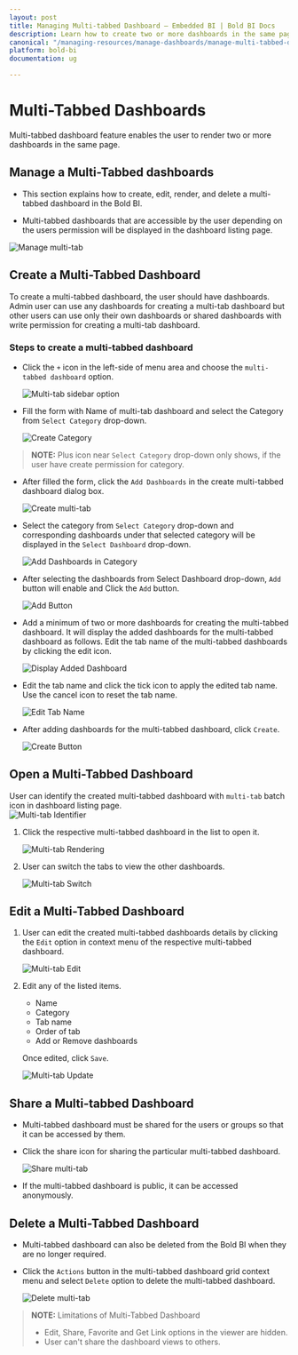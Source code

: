 ```yaml
---
layout: post
title: Managing Multi-tabbed Dashboard – Embedded BI | Bold BI Docs
description: Learn how to create two or more dashboards in the same page, open, edit, share and delete a multi-tabbed dashboard in Bold BI Embedded.
canonical: "/managing-resources/manage-dashboards/manage-multi-tabbed-dashboards/" 
platform: bold-bi
documentation: ug

---
```


# Multi-Tabbed Dashboards

Multi-tabbed dashboard feature enables the user to render two or more dashboards in the same page.

## Manage a Multi-Tabbed dashboards

* This section explains how to create, edit, render, and delete a multi-tabbed dashboard in the Bold BI.

* Multi-tabbed dashboards that are accessible by the user depending on the users permission will be displayed in the dashboard listing page.

![Manage multi-tab](/static/assets/managing-resources/manage-dashboards/images/manage-multi-tab.png)

## Create a Multi-Tabbed Dashboard

To create a multi-tabbed dashboard, the user should have dashboards. Admin user can use any dashboards for creating a multi-tab dashboard but other users can use only their own dashboards or shared dashboards with write permission for creating a multi-tab dashboard.

### Steps to create a multi-tabbed dashboard

* Click the `+` icon in the left-side of menu area and choose the `multi-tabbed dashboard` option.

    ![Multi-tab sidebar option](/static/assets/managing-resources/manage-dashboards/images/multi-tab-sidebar-option.png#width=50%)

* Fill the form with Name of multi-tab dashboard and select the Category from `Select Category` drop-down.

    ![Create Category](/static/assets/managing-resources/manage-dashboards/images/add-new-category.png)

> **NOTE:**  Plus icon near `Select Category` drop-down only shows, if the user have create permission for category.

* After filled the form, click the `Add Dashboards` in the create multi-tabbed dashboard dialog box.

    ![Create multi-tab](/static/assets/managing-resources/manage-dashboards/images/multi-tab-create.png)

* Select the category from `Select Category` drop-down and corresponding dashboards under that selected category will be displayed in the `Select Dashboard` drop-down.

	![Add Dashboards in Category](/static/assets/managing-resources/manage-dashboards/images/add-dashboard-dropdown.png)

* After selecting the dashboards from Select Dashboard drop-down, `Add` button will enable and Click the `Add` button. 

    ![Add Button](/static/assets/managing-resources/manage-dashboards/images/add-button-multi-tab.png)

* Add a minimum of two or more dashboards for creating the multi-tabbed dashboard. It will display the added dashboards for the multi-tabbed dashboard as follows. Edit the tab name of the multi-tabbed dashboards by clicking the edit icon.
    
	![Display Added Dashboard](/static/assets/managing-resources/manage-dashboards/images/display-added-dashboard.png)

* Edit the tab name and click the tick icon to apply the edited tab name. Use the cancel icon to reset the tab name.

    ![Edit Tab Name](/static/assets/managing-resources/manage-dashboards/images/edit-tab-name.png)

* After adding dashboards for the multi-tabbed dashboard, click `Create`.

    ![Create Button](/static/assets/managing-resources/manage-dashboards/images/create-button-multi-tab.png)

## Open a Multi-Tabbed Dashboard

User can identify the created multi-tabbed dashboard with `multi-tab` batch icon in dashboard listing page.  
    ![Multi-tab Identifier](/static/assets/managing-resources/manage-dashboards/images/multi-tab-listing.png)

1. Click the respective multi-tabbed dashboard in the list to open it.  

    ![Multi-tab Rendering](/static/assets/managing-resources/manage-dashboards/images/render-multi-tab-dashboard.png)

2. User can switch the tabs to view the other dashboards.

    ![Multi-tab Switch](/static/assets/managing-resources/manage-dashboards/images/multi-tab-rendering.png)

## Edit a Multi-Tabbed Dashboard

1. User can edit the created multi-tabbed dashboards details by clicking the `Edit` option in context menu of the respective multi-tabbed dashboard.

    ![Multi-tab Edit](/static/assets/managing-resources/manage-dashboards/images/multi-tab-edit.png)

2. Edit any of the listed items.
    * Name
    * Category
    * Tab name
    * Order of tab
    * Add or Remove dashboards
    
   Once edited, click `Save`.

    ![Multi-tab Update](/static/assets/managing-resources/manage-dashboards/images/multi-tab-update.png)

## Share a Multi-tabbed Dashboard

* Multi-tabbed dashboard must be shared for the users or groups so that it can be accessed by them. 

* Click the share icon for sharing the particular multi-tabbed dashboard.

    ![Share multi-tab](/static/assets/managing-resources/manage-dashboards/images/share-multi-tab.png)

* If the multi-tabbed dashboard is public, it can be accessed anonymously.

## Delete a Multi-Tabbed Dashboard

* Multi-tabbed dashboard can also be deleted from the Bold BI when they are no longer required.

* Click the `Actions` button in the multi-tabbed dashboard grid context menu and select `Delete` option to delete the multi-tabbed dashboard.

    ![Delete multi-tab](/static/assets/managing-resources/manage-dashboards/images/multi-tab-delete.png)

> **NOTE:**  Limitations of Multi-Tabbed Dashboard
> * Edit, Share, Favorite and Get Link options in the viewer are hidden.
> * User can't share the dashboard views to others.